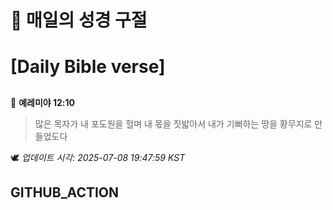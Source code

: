 # 🙏 매일의 성경 구절
# [Daily Bible verse]
##
<!-- START_BIBLE_VERSE -->
📖 **예레미야 12:10**
> 많은 목자가 내 포도원을 헐며 내 몫을 짓밟아서 내가 기뻐하는 땅을 황무지로 만들었도다

🕊️ _업데이트 시각: 2025-07-08 19:47:59 KST_
  <!-- END_BIBLE_VERSE -->
## GITHUB_ACTION
